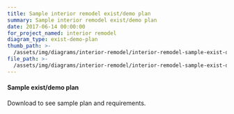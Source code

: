 ```yaml
---
title: Sample interior remodel exist/demo plan
summary: Sample interior remodel exist/demo plan
date: 2017-06-14 00:00:00
for_project_named: interior remodel
diagram_type: exist-demo-plan
thumb_path: >-
  /assets/img/diagrams/interior-remodel/interior-remodel-sample-exist-demo-plan.png
file_path: >-
  /assets/img/diagrams/interior-remodel/interior-remodel-sample-exist-demo-plan.pdf
---
```



#### Sample exist/demo plan

Download to see sample plan and requirements.
